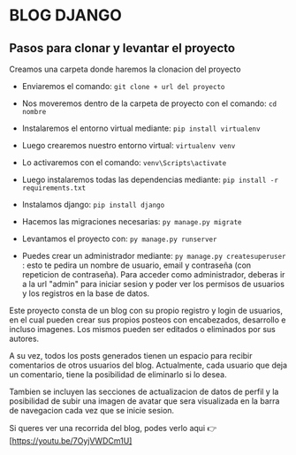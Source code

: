 # BLOG DJANGO

## Pasos para clonar y levantar el proyecto

Creamos una carpeta donde haremos la clonacion del proyecto

- Enviaremos el comando: `git clone + url del proyecto`
- Nos moveremos dentro de la carpeta de proyecto con el comando: `cd nombre`
- Instalaremos el entorno virtual mediante: `pip install virtualenv`
- Luego crearemos nuestro entorno virtual: `virtualenv venv`
- Lo activaremos con el comando: `venv\Scripts\activate`

- Luego instalaremos todas las dependencias mediante: `pip install -r requirements.txt`
- Instalamos django: `pip install django`
- Hacemos las migraciones necesarias: `py manage.py migrate`
- Levantamos el proyecto con: `py manage.py runserver`
- Puedes crear un administrador mediante: `py manage.py createsuperuser` : esto te pedira un nombre de usuario, email y contraseña (con repeticion de contraseña).
  Para acceder como administrador, deberas ir a la url "admin" para iniciar sesion y poder ver los permisos de usuarios y los registros en la base de datos.

Este proyecto consta de un blog con su propio registro y login de usuarios, en el cual pueden crear sus propios posteos con encabezados, desarrollo e incluso imagenes.
Los mismos pueden ser editados o eliminados por sus autores.

A su vez, todos los posts generados tienen un espacio para recibir comentarios de otros usuarios del blog.
Actualmente, cada usuario que deja un comentario, tiene la posibilidad de eliminarlo si lo desea.

Tambien se incluyen las secciones de actualizacion de datos de perfil y la posibilidad de subir una imagen de avatar que sera visualizada en la barra de navegacion cada vez que se inicie sesion.

Si queres ver una recorrida del blog, podes verlo aqui 👉[https://youtu.be/7OyjVWDCm1U]
